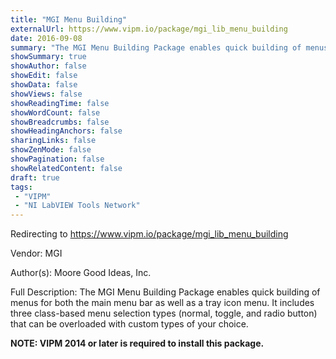 ```yaml
---
title: "MGI Menu Building"
externalUrl: https://www.vipm.io/package/mgi_lib_menu_building
date: 2016-09-08
summary: "The MGI Menu Building Package enables quick building of menus for both the main menu bar as well as a tray icon menu."
showSummary: true
showAuthor: false
showEdit: false
showData: false
showViews: false
showReadingTime: false
showWordCount: false
showBreadcrumbs: false
showHeadingAnchors: false
sharingLinks: false
showZenMode: false
showPagination: false
showRelatedContent: false
draft: true
tags:
 - "VIPM"
 - "NI LabVIEW Tools Network"
---
```


Redirecting to https://www.vipm.io/package/mgi_lib_menu_building

Vendor: MGI

Author(s): Moore Good Ideas, Inc.
 
Full Description:
The MGI Menu Building Package enables quick building of menus for both the main menu bar as well as a tray icon menu. It includes three class-based menu selection types (normal, toggle, and radio button) that can be overloaded with custom types of your choice. 

**NOTE:  VIPM 2014 or later  is required to install this package.**